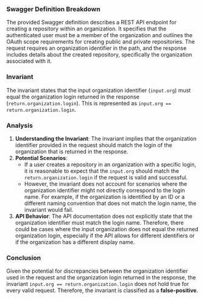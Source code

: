 ### Swagger Definition Breakdown
The provided Swagger definition describes a REST API endpoint for creating a repository within an organization. It specifies that the authenticated user must be a member of the organization and outlines the OAuth scope requirements for creating public and private repositories. The request requires an organization identifier in the path, and the response includes details about the created repository, specifically the organization associated with it.

### Invariant
The invariant states that the input organization identifier (`input.org`) must equal the organization login returned in the response (`return.organization.login`). This is represented as `input.org == return.organization.login`.

### Analysis
1. **Understanding the Invariant**: The invariant implies that the organization identifier provided in the request should match the login of the organization that is returned in the response. 
2. **Potential Scenarios**: 
   - If a user creates a repository in an organization with a specific login, it is reasonable to expect that the `input.org` should match the `return.organization.login` if the request is valid and successful. 
   - However, the invariant does not account for scenarios where the organization identifier might not directly correspond to the login name. For example, if the organization is identified by an ID or a different naming convention that does not match the login name, the invariant would fail. 
3. **API Behavior**: The API documentation does not explicitly state that the organization identifier must match the login name. Therefore, there could be cases where the input organization does not equal the returned organization login, especially if the API allows for different identifiers or if the organization has a different display name.

### Conclusion
Given the potential for discrepancies between the organization identifier used in the request and the organization login returned in the response, the invariant `input.org == return.organization.login` does not hold true for every valid request. Therefore, the invariant is classified as a **false-positive**.
